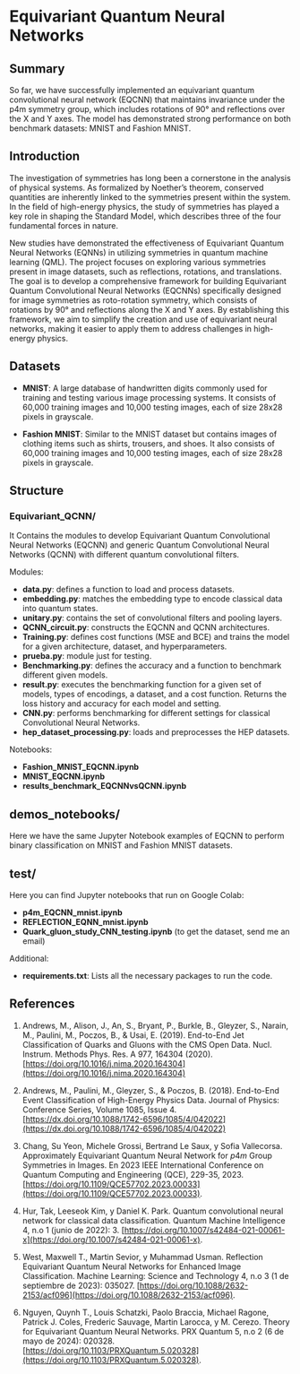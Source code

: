 # Equivariant Quantum Neural Networks


## Summary

So far, we have successfully implemented an equivariant quantum convolutional neural network (EQCNN) that maintains invariance under the p4m symmetry group, which includes rotations of 90° and reflections over the X and Y axes. The model has demonstrated strong performance on both benchmark datasets: MNIST and Fashion MNIST.

## Introduction

The investigation of symmetries has long been a cornerstone in the analysis of physical systems. As formalized by Noether’s theorem, conserved quantities are inherently linked to the symmetries present within the system. In the field of high-energy physics, the study of symmetries has played a key role in shaping the Standard Model, which describes three of the four fundamental forces in nature. 

New studies have demonstrated the effectiveness of Equivariant Quantum Neural Networks (EQNNs) in utilizing symmetries in quantum machine learning (QML). The project focuses on exploring various symmetries present in image datasets, such as reflections, rotations, and translations. The goal is to develop a comprehensive framework for building Equivariant Quantum Convolutional Neural Networks (EQCNNs) specifically designed for image symmetries as roto-rotation symmetry, which consists of rotations by 90° and reflections along the X and Y axes. By establishing this framework, we aim to simplify the creation and use of equivariant neural networks, making it easier to apply them to address challenges in high-energy physics.


## Datasets

- **MNIST**: A large database of handwritten digits commonly used for training and testing various image processing systems. It consists of 60,000 training images and 10,000 testing images, each of size 28x28 pixels in grayscale.

- **Fashion MNIST**: Similar to the MNIST dataset but contains images of clothing items such as shirts, trousers, and shoes. It also consists of 60,000 training images and 10,000 testing images, each of size 28x28 pixels in grayscale.

## Structure

### Equivariant_QCNN/
It Contains the modules to develop Equivariant Quantum Convolutional Neural Networks (EQCNN) and generic Quantum Convolutional Neural Networks (QCNN) with different quantum convolutional filters.

Modules:
- **data.py**: defines a function to load and process datasets.
- **embedding.py**: matches the embedding type to encode classical data into quantum states.
- **unitary.py**: contains the set of convolutional filters and pooling layers.
- **QCNN_circuit.py**: constructs the EQCNN and QCNN architectures.
- **Training.py**: defines cost functions (MSE and BCE) and trains the model for a given architecture, dataset, and hyperparameters.
- **prueba.py**: module just for testing.
- **Benchmarking.py**: defines the accuracy and a function to benchmark different given models.
- **result.py**: executes the benchmarking function for a given set of models, types of encodings, a dataset, and a cost function. Returns the loss history and accuracy for each model and setting.
- **CNN.py**: performs benchmarking for different settings for classical Convolutional Neural Networks.
- **hep_dataset_processing.py**: loads and preprocesses the HEP datasets.

Notebooks:
- **Fashion_MNIST_EQCNN.ipynb**
- **MNIST_EQCNN.ipynb**
- **results_benchmark_EQCNNvsQCNN.ipynb**

## demos_notebooks/
Here we have the same Jupyter Notebook examples of EQCNN to perform binary classification on MNIST and Fashion MNIST datasets.

## test/
Here you can find Jupyter notebooks that run on Google Colab:
- **p4m_EQCNN_mnist.ipynb** 
- **REFLECTION_EQNN_mnist.ipynb**
- **Quark_gluon_study_CNN_testing.ipynb** (to get the dataset, send me an email)

Additional:
- **requirements.txt**: Lists all the necessary packages to run the code.




## References

1. Andrews, M., Alison, J., An, S., Bryant, P., Burkle, B., Gleyzer, S., Narain, M., Paulini, M., Poczos, B., & Usai, E. (2019). End-to-End Jet Classification of Quarks and Gluons with the CMS Open Data. Nucl. Instrum. Methods Phys. Res. A 977, 164304 (2020). [https://doi.org/10.1016/j.nima.2020.164304](https://doi.org/10.1016/j.nima.2020.164304)

2. Andrews, M., Paulini, M., Gleyzer, S., & Poczos, B. (2018). End-to-End Event Classification of High-Energy Physics Data. Journal of Physics: Conference Series, Volume 1085, Issue 4. [https://dx.doi.org/10.1088/1742-6596/1085/4/042022](https://dx.doi.org/10.1088/1742-6596/1085/4/042022)

3. Chang, Su Yeon, Michele Grossi, Bertrand Le Saux, y Sofia Vallecorsa. Approximately Equivariant Quantum Neural Network for $p4m$ Group Symmetries in Images. En 2023 IEEE International Conference on Quantum Computing and Engineering (QCE), 229-35, 2023. [https://doi.org/10.1109/QCE57702.2023.00033](https://doi.org/10.1109/QCE57702.2023.00033).

4. Hur, Tak, Leeseok Kim, y Daniel K. Park. Quantum convolutional neural network for classical data classification. Quantum Machine Intelligence 4, n.o 1 (junio de 2022): 3. [https://doi.org/10.1007/s42484-021-00061-x](https://doi.org/10.1007/s42484-021-00061-x).

5. West, Maxwell T., Martin Sevior, y Muhammad Usman. Reflection Equivariant Quantum Neural Networks for Enhanced Image Classification. Machine Learning: Science and Technology 4, n.o 3 (1 de septiembre de 2023): 035027. [https://doi.org/10.1088/2632-2153/acf096](https://doi.org/10.1088/2632-2153/acf096).

6.  Nguyen, Quynh T., Louis Schatzki, Paolo Braccia, Michael Ragone, Patrick J. Coles, Frederic Sauvage, Martin Larocca, y M. Cerezo. Theory for Equivariant Quantum Neural Networks. PRX Quantum 5, n.o 2 (6 de mayo de 2024): 020328. [https://doi.org/10.1103/PRXQuantum.5.020328](https://doi.org/10.1103/PRXQuantum.5.020328).



